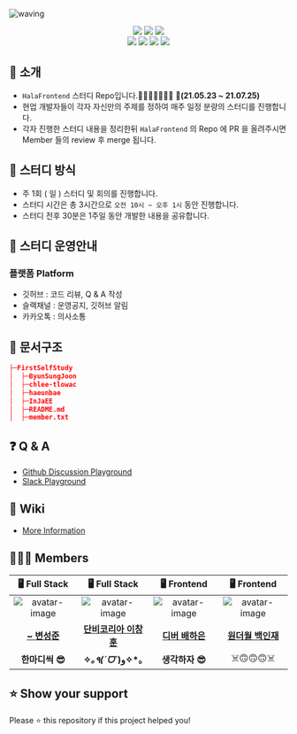![waving](https://capsule-render.vercel.app/api?type=waving&height=200&text=HalaFrontend&fontAlign=70&fontAlignY=35&color=gradient)

<div align='center'>
  <div>
    <img src="https://img.shields.io/badge/Organization-HalaFrontend-blue.svg?style=flat" href="https://github.com/HalaFrontend">
    <img src="https://img.shields.io/badge/Members-4-blue.svg?style=flat" href="https://github.com/HalaFrontend">
    
<img src="https://hits.seeyoufarm.com/api/count/incr/badge.svg?url=https%3A%2F%2Fgithub.com%2FHalaFrontend%2FFirstSelfStudy&count_bg=%2339C8FB&title_bg=%23555555&icon=sentry.svg&icon_color=%23F9F4F4&title=Visitor&edge_flat=false">
  </div>

  <img src="https://img.shields.io/badge/blog-ByunSungJoon-gold.svg??style=flat&logo=Apache">
  <img src="https://img.shields.io/badge/blog-chlee_tlowac-gold.svg??style=flat&logo=Apache">
  <img src="https://img.shields.io/badge/blog-haeunbae-gold.svg??style=flat&logo=Apache">
  <img src="https://img.shields.io/badge/blog-InJaEE-gold.svg??style=flat&logo=Apache">



<br/>

</div>

<!-- ![Jokes Card](https://readme-jokes.vercel.app/api) -->

## 📣 소개 


- `HalaFrontend` 스터디 Repo입니다.🤸‍♀️🤸‍♂️🤸‍♀️🤸‍ :tada:**(21.05.23 ~ 21.07.25)**
- 현업 개발자들이 각자 자신만의 주제를 정하여 매주 일정 분량의 스터디를 진행합니다.
- 각자 진행한 스터디 내용을 정리한뒤 `HalaFrontend` 의 Repo 에 PR 을 올려주시면 Member 들의 review 후 merge 됩니다.

## 📝 스터디 방식
- 주 1회 ( 일 ) 스터디 및 회의를 진행합니다.
- 스터디 시간은 총 3시간으로 `오전 10시 ~ 오후 1시` 동안 진행합니다.
- 스터디 전후 30분은 1주일 동안 개발한 내용을 공유합니다. 

## 📌 스터디 운영안내

### 플랫폼 Platform
- 깃허브 : 코드 리뷰, Q & A 작성 
- 슬랙채널 : 운영공지, 깃허브 알림
- 카카오톡 : 의사소통



## 📑 문서구조
```json
├─FirstSelfStudy
│  ├─ByunSungJoon
│  ├─chlee-tlowac
│  ├─haeunbae
│  ├─InJaEE
│  ├─README.md
│  ├─member.txt
```

## ❓ Q & A
- [Github Discussion Playground](https://github.com/HalaFrontend/FirstSelfStudy/discussions/categories/q-a)
- [Slack Playground](https://halafrontend.slack.com/archives/C02461LEQ4B)

## 👀 Wiki 
- [More Information](https://github.com/HalaFrontend/FirstSelfStudy/wiki)

## 👩🏻‍💻 Members
|                                🖥️ Full Stack                                |                                🖥️ Full Stack                                |                                 🖥️ Frontend                                 |                                 🖥️ Frontend                                 |
| :------------------------------------------------------------------------: | :------------------------------------------------------------------------: | :------------------------------------------------------------------------: | :------------------------------------------------------------------------: |
| ![avatar-image](https://avatars.githubusercontent.com/u/71730381?s=48&v=4) | ![avatar-image](https://avatars.githubusercontent.com/u/58043975?s=48&v=4) | ![avatar-image](https://avatars.githubusercontent.com/u/53428259?s=48&v=4) | ![avatar-image](https://avatars.githubusercontent.com/u/45154110?s=48&v=4) |
|                 **[~ 변성준](https://github.com/dooking)**                 |          **[단비코리아 이창훈](https://github.com/chlee-tlowac)**          |               **[디버 배하은](https://github.com/haeunbae)**               |               **[원더월 백인재](https://github.com/InJaEE)**               |
|                               **한마디씩 😎**                               |                             **✧*｡٩(ˊᗜˋ*)و✧*｡**                             |                               **생각하자 😎**                               |                                   ☠️🙃🙃🙃☠️                                    |


## ⭐ Show your support
Please ⭐️ this repository if this project helped you!


<!-- 오거나이저 Organizer -->
<!-- ![GitHub Contributors Image](https://contrib.rocks/image?repo=chlee-tlowac/FirstSelfStudy) -->

<!-- 깃허브 profile 방문자수 카운트 -->
<!-- ![chlee-tlowac Profile View Counter](https://komarev.com/ghpvc/?username=chlee-tlowac)
![InJaEE Profile View Counter](https://komarev.com/ghpvc/?username=InJaEE)
![haeunbae View Counter](https://komarev.com/ghpvc/?username=haeunbae)
![ByunSungJoon View Counter](https://komarev.com/ghpvc/?username=ByunSungJoon) -->

<!-- HalaFrontend 방문자수 카운트 -->
<!-- [![Hits](https://hits.seeyoufarm.com/api/count/incr/badge.svg?url=https%3A%2F%2Fgithub.com%2FHalaFrontend&count_bg=%2339C8FB&title_bg=%23555555&icon=sentry.svg&icon_color=%23F9F4F4&title=Visitor&edge_flat=false)](https://hits.seeyoufarm.com) -->
